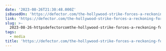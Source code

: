 ```yaml
---
date: '2023-08-26T21:30:48.000Z'
isBasedOn: 'https://defector.com/the-hollywood-strike-forces-a-reckoning-for-the-trades'
link: 'https://defector.com/the-hollywood-strike-forces-a-reckoning-for-the-trades'
slug: >-
  2023-08-26-httpsdefectorcomthe-hollywood-strike-forces-a-reckoning-for-the-trades
tags:
  - media
title: 'https://defector.com/the-hollywood-strike-forces-a-reckoning-for-the-trades'
---
```


